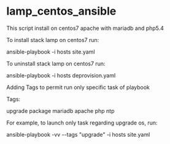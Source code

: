 # lamp_centos_ansible


This script install on centos7 apache with mariadb and php5.4 


To install  stack lamp on centos7 run:

ansible-playbook -i hosts site.yaml

To uninstall stack lamp on centos7 run:

ansible-playbook -i hosts deprovision.yaml

Adding Tags to permit run only specific task of playbook

Tags:

upgrade
package
mariadb
apache
php
ntp

For example, to launch only task regarding upgrade os, run:
 
ansible-playbook -vv --tags "upgrade" -i hosts site.yaml

